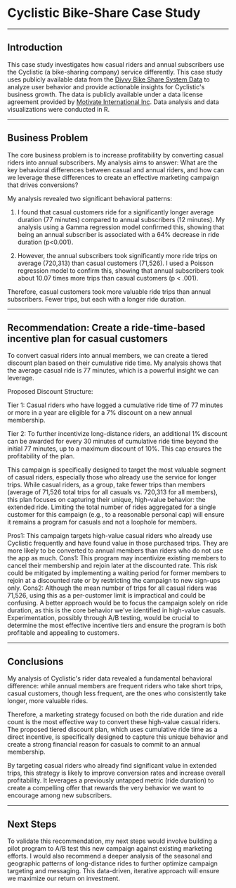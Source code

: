 # Cyclistic Bike-Share Case Study
---

## Introduction 

This case study investigates how casual riders and annual subscribers use the Cyclistic (a bike-sharing company) service differently. This case study uses publicly available data from the [Divvy Bike Share System Data](https://divvybikes.com/system-data) to analyze user behavior and provide actionable insights for Cyclistic's business growth. The data is publicly available under a data license agreement provided by [Motivate International Inc](https://divvybikes.com/data-license-agreement). Data analysis and data visualizations were conducted in R.

---

## Business Problem

The core business problem is to increase profitability by converting casual riders into annual subscribers. My analysis aims to answer: What are the key behavioral differences between casual and annual riders, and how can we leverage these differences to create an effective marketing campaign that drives conversions?

My analysis revealed two significant behavioral patterns:

1. I found that casual customers ride for a significantly longer average duration (77 minutes) compared to annual subscribers (12 minutes). My analysis using a Gamma regression model confirmed this, showing that being an annual subscriber is associated with a 64% decrease in ride duration (p<0.001).
   
2. However, the annual subscribers took significantly more ride trips on average (720,313) than casual customers (71,526). I used a Poisson regression model to confirm this, showing that annual subscribers took about 10.07 times more trips than casual customers (p < .001).

Therefore, casual customers took more valuable ride trips than annual subscribers. Fewer trips, but each with a longer ride duration. 

---

## Recommendation: Create a ride-time-based incentive plan for casual customers

To convert casual riders into annual members, we can create a tiered discount plan based on their cumulative ride time. My analysis shows that the average casual ride is 77 minutes, which is a powerful insight we can leverage.

Proposed Discount Structure:

Tier 1: Casual riders who have logged a cumulative ride time of 77 minutes or more in a year are eligible for a 7% discount on a new annual membership.

Tier 2: To further incentivize long-distance riders, an additional 1% discount can be awarded for every 30 minutes of cumulative ride time beyond the initial 77 minutes, up to a maximum discount of 10%. This cap ensures the profitability of the plan.

This campaign is specifically designed to target the most valuable segment of casual riders, especially those who already use the service for longer trips. While casual riders, as a group, take fewer trips than members (average of 71,526 total trips for all casuals vs. 720,313 for all members), this plan focuses on capturing their unique, high-value behavior: the extended ride. Limiting the total number of rides aggregated for a single customer for this campaign (e.g., to a reasonable personal cap) will ensure it remains a program for casuals and not a loophole for members.

Pros1: This campaign targets high-value casual riders who already use Cyclistic frequently and have found value in those purchased trips. They are more likely to be converted to annual members than riders who do not use the app as much. 
Cons1: This program may incentivize existing members to cancel their membership and rejoin later at the discounted rate. This risk could be mitigated by implementing a waiting period for former members to rejoin at a discounted rate or by restricting the campaign to new sign-ups only.
Cons2: Although the mean number of trips for all casual riders was 71,526, using this as a per-customer limit is impractical and could be confusing. A better approach would be to focus the campaign solely on ride duration, as this is the core behavior we've identified in high-value casuals. Experimentation, possibly through A/B testing, would be crucial to determine the most effective incentive tiers and ensure the program is both profitable and appealing to customers.

---

## Conclusions 
My analysis of Cyclistic's rider data revealed a fundamental behavioral difference: while annual members are frequent riders who take short trips, casual customers, though less frequent, are the ones who consistently take longer, more valuable rides.

Therefore, a marketing strategy focused on both the ride duration and ride count is the most effective way to convert these high-value casual riders. The proposed tiered discount plan, which uses cumulative ride time as a direct incentive, is specifically designed to capture this unique behavior and create a strong financial reason for casuals to commit to an annual membership.

By targeting casual riders who already find significant value in extended trips, this strategy is likely to improve conversion rates and increase overall profitability. It leverages a previously untapped metric (ride duration) to create a compelling offer that rewards the very behavior we want to encourage among new subscribers.

---

## Next Steps

To validate this recommendation, my next steps would involve building a pilot program to A/B test this new campaign against existing marketing efforts. I would also recommend a deeper analysis of the seasonal and geographic patterns of long-distance rides to further optimize campaign targeting and messaging. This data-driven, iterative approach will ensure we maximize our return on investment.

